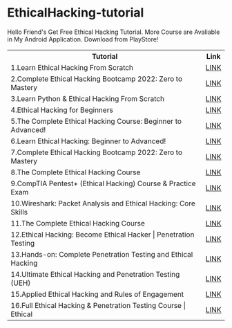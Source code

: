 # EthicalHacking-tutorial
Hello Friend's Get Free Ethical Hacking Tutorial. More Course are Avaliable in My Android Application. Download from PlayStore!

<table style="width:100%">
  <tr>
    <th>Tutorial</th>
    <th>Link</th>
  </tr>
  <tr>
    <td>1.Learn Ethical Hacking From Scratch</td>
    <td><a href="https://click.linksynergy.com/deeplink?id=5uKle7jKZ*U&mid=39197&murl=https%3A%2F%2Fwww.udemy.com%2Fcourse%2Flearn-ethical-hacking-from-scratch%2F">LINK</a></td>
  </tr>
  <tr>
    <td>2.Complete Ethical Hacking Bootcamp 2022: Zero to Mastery</td>
    <td><a href="https://click.linksynergy.com/deeplink?id=5uKle7jKZ*U&mid=39197&murl=https%3A%2F%2Fwww.udemy.com%2Fcourse%2Fcomplete-ethical-hacking-bootcamp-zero-to-mastery%2F
">LINK</a></td>
  </tr>
  <tr>
    <td>3.Learn Python & Ethical Hacking From Scratch</td>
    <td><a href="https://click.linksynergy.com/deeplink?id=5uKle7jKZ*U&mid=39197&murl=https%3A%2F%2Fwww.udemy.com%2Fcourse%2Flearn-python-and-ethical-hacking-from-scratch%2F
">LINK</a></td>
  </tr>
  <tr>
    <td>4.Ethical Hacking for Beginners</td>
    <td><a href="https://click.linksynergy.com/deeplink?id=5uKle7jKZ*U&mid=39197&murl=https%3A%2F%2Fwww.udemy.com%2Fcourse%2Fpractical-ethical-hacking-for-beginners%2F
">LINK</a></td>
  </tr>
  <tr>
    <td>5.The Complete Ethical Hacking Course: Beginner to Advanced!</td>
    <td><a href="https://click.linksynergy.com/deeplink?id=5uKle7jKZ*U&mid=39197&murl=https%3A%2F%2Fwww.udemy.com%2Fcourse%2Fpenetration-testing%2F
">LINK</a></td>
  </tr>
  <tr>
    <td>6.Learn Ethical Hacking: Beginner to Advanced!</td>
    <td><a href="https://click.linksynergy.com/deeplink?id=5uKle7jKZ*U&mid=39197&murl=https%3A%2F%2Fwww.udemy.com%2Fcourse%2Fethical-hacking-kali-linux%2F
">LINK</a></td>
  </tr>
  <tr>
    <td>7.Complete Ethical Hacking Bootcamp 2022: Zero to Mastery</td>
    <td><a href="https://click.linksynergy.com/deeplink?id=5uKle7jKZ*U&mid=39197&murl=https%3A%2F%2Fwww.udemy.com%2Fcourse%2Fcomplete-ethical-hacking-bootcamp-zero-to-mastery%2F
">LINK</a></td>
  </tr>
  <tr>
    <td>8.The Complete Ethical Hacking Course</td>
    <td><a href="https://click.linksynergy.com/deeplink?id=5uKle7jKZ*U&mid=39197&murl=https%3A%2F%2Fwww.udemy.com%2Fcourse%2Fthe-complete-ethical-hacking-course%2F
">LINK</a></td>
  </tr>
  <tr>
    <td>9.CompTIA Pentest+ (Ethical Hacking) Course & Practice Exam</td>
    <td><a href="https://click.linksynergy.com/deeplink?id=5uKle7jKZ*U&mid=39197&murl=https%3A%2F%2Fwww.udemy.com%2Fcourse%2Fpentestplus%2F
">LINK</a></td>
  </tr>
  <tr>
    <td>10.Wireshark: Packet Analysis and Ethical Hacking: Core Skills</td>
    <td><a href="https://click.linksynergy.com/deeplink?id=5uKle7jKZ*U&mid=39197&murl=https%3A%2F%2Fwww.udemy.com%2Fcourse%2Fwireshark-packet-analysis-and-ethical-hacking-core-skills%2F
">LINK</a></td>
  </tr>
  <tr>
    <td>11.The Complete Ethical Hacking Course</td>
    <td><a href="https://click.linksynergy.com/deeplink?id=5uKle7jKZ*U&mid=39197&murl=https%3A%2F%2Fwww.udemy.com%2Fcourse%2Fthe-complete-ethical-hacking-course%2F
">LINK</a></td>
  </tr>
  <tr>
    <td>12.Ethical Hacking: Become Ethical Hacker | Penetration Testing</td>
    <td><a href="https://click.linksynergy.com/deeplink?id=5uKle7jKZ*U&mid=39197&murl=https%3A%2F%2Fwww.udemy.com%2Fcourse%2Fbecome-ethical-hacker-in-15-hours%2F
">LINK</a></td>
  </tr>
  <tr>
    <td>13.Hands-on: Complete Penetration Testing and Ethical Hacking</td>
    <td><a href="https://click.linksynergy.com/deeplink?id=5uKle7jKZ*U&mid=39197&murl=https%3A%2F%2Fwww.udemy.com%2Fcourse%2Fhands-on-complete-penetration-testing-and-ethical-hacking%2F
">LINK</a></td>
  </tr>
  <tr>
    <td>14.Ultimate Ethical Hacking and Penetration Testing (UEH)</td>
    <td><a href="https://click.linksynergy.com/deeplink?id=5uKle7jKZ*U&mid=39197&murl=https%3A%2F%2Fwww.udemy.com%2Fcourse%2Fultimate-ethical-hacking%2F
">LINK</a></td>
  </tr>
  <tr>
    <td>15.Applied Ethical Hacking and Rules of Engagement</td>
    <td><a href="https://click.linksynergy.com/deeplink?id=5uKle7jKZ*U&mid=39197&murl=https%3A%2F%2Fwww.udemy.com%2Fcourse%2Fapplied-ethical-hacking-and-rules-of-engagement%2F
">LINK</a></td>
  </tr>
  <tr>
    <td>16.Full Ethical Hacking & Penetration Testing Course | Ethical</td>
    <td><a href="https://click.linksynergy.com/deeplink?id=5uKle7jKZ*U&mid=39197&murl=https%3A%2F%2Fwww.udemy.com%2Fcourse%2Ffull-ethical-hacking-penetration-testing-course%2F
">LINK</a></td>
  </tr>
</table>
